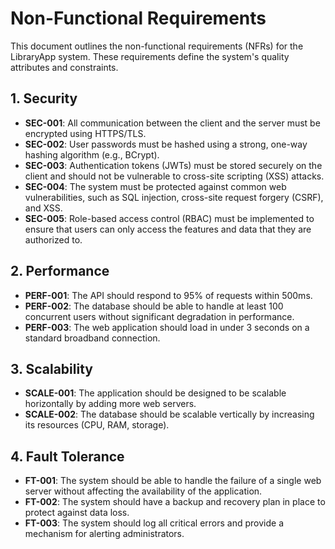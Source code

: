 # Non-Functional Requirements

This document outlines the non-functional requirements (NFRs) for the LibraryApp system. These requirements define the system's quality attributes and constraints.

## 1. Security

*   **SEC-001**: All communication between the client and the server must be encrypted using HTTPS/TLS.
*   **SEC-002**: User passwords must be hashed using a strong, one-way hashing algorithm (e.g., BCrypt).
*   **SEC-003**: Authentication tokens (JWTs) must be stored securely on the client and should not be vulnerable to cross-site scripting (XSS) attacks.
*   **SEC-004**: The system must be protected against common web vulnerabilities, such as SQL injection, cross-site request forgery (CSRF), and XSS.
*   **SEC-005**: Role-based access control (RBAC) must be implemented to ensure that users can only access the features and data that they are authorized to.

## 2. Performance

*   **PERF-001**: The API should respond to 95% of requests within 500ms.
*   **PERF-002**: The database should be able to handle at least 100 concurrent users without significant degradation in performance.
*   **PERF-003**: The web application should load in under 3 seconds on a standard broadband connection.

## 3. Scalability

*   **SCALE-001**: The application should be designed to be scalable horizontally by adding more web servers.
*   **SCALE-002**: The database should be scalable vertically by increasing its resources (CPU, RAM, storage).

## 4. Fault Tolerance

*   **FT-001**: The system should be able to handle the failure of a single web server without affecting the availability of the application.
*   **FT-002**: The system should have a backup and recovery plan in place to protect against data loss.
*   **FT-003**: The system should log all critical errors and provide a mechanism for alerting administrators.
